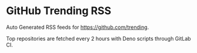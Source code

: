 # GitHub Trending RSS

Auto Generated RSS feeds for https://github.com/trending.

Top repositories are fetched every 2 hours with Deno scripts through GitLab CI.